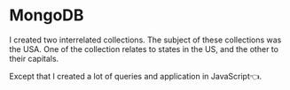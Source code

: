 # MongoDB
I created two interrelated collections. The subject of these collections was the USA. One of the collection relates to states in the US, and the other to their capitals.

Except that I created a lot of queries and application in JavaScript:point_left:.
